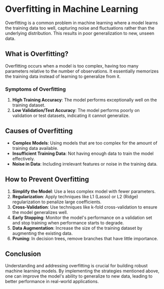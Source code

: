 # Overfitting in Machine Learning

Overfitting is a common problem in machine learning where a model learns the training data too well, capturing noise and fluctuations rather than the underlying distribution. This results in poor generalization to new, unseen data.

## What is Overfitting?

Overfitting occurs when a model is too complex, having too many parameters relative to the number of observations. It essentially memorizes the training data instead of learning to generalize from it. 

### Symptoms of Overfitting

1. **High Training Accuracy**: The model performs exceptionally well on the training dataset.
2. **Low Validation/Test Accuracy**: The model performs poorly on validation or test datasets, indicating it cannot generalize.

## Causes of Overfitting

- **Complex Models**: Using models that are too complex for the amount of training data available.
- **Insufficient Training Data**: Not having enough data to train the model effectively.
- **Noise in Data**: Including irrelevant features or noise in the training data.

## How to Prevent Overfitting

1. **Simplify the Model**: Use a less complex model with fewer parameters.
2. **Regularization**: Apply techniques like L1 (Lasso) or L2 (Ridge) regularization to penalize large coefficients.
3. **Cross-Validation**: Use techniques like k-fold cross-validation to ensure the model generalizes well.
4. **Early Stopping**: Monitor the model's performance on a validation set and stop training when performance starts to degrade.
5. **Data Augmentation**: Increase the size of the training dataset by augmenting the existing data.
6. **Pruning**: In decision trees, remove branches that have little importance.

## Conclusion

Understanding and addressing overfitting is crucial for building robust machine learning models. By implementing the strategies mentioned above, one can improve the model's ability to generalize to new data, leading to better performance in real-world applications.